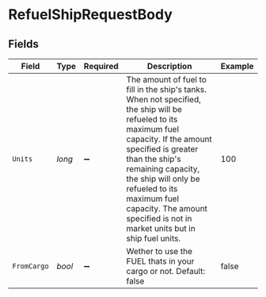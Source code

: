 # RefuelShipRequestBody


## Fields

| Field                                                                                                                                                                                                                                                                                                                               | Type                                                                                                                                                                                                                                                                                                                                | Required                                                                                                                                                                                                                                                                                                                            | Description                                                                                                                                                                                                                                                                                                                         | Example                                                                                                                                                                                                                                                                                                                             |
| ----------------------------------------------------------------------------------------------------------------------------------------------------------------------------------------------------------------------------------------------------------------------------------------------------------------------------------- | ----------------------------------------------------------------------------------------------------------------------------------------------------------------------------------------------------------------------------------------------------------------------------------------------------------------------------------- | ----------------------------------------------------------------------------------------------------------------------------------------------------------------------------------------------------------------------------------------------------------------------------------------------------------------------------------- | ----------------------------------------------------------------------------------------------------------------------------------------------------------------------------------------------------------------------------------------------------------------------------------------------------------------------------------- | ----------------------------------------------------------------------------------------------------------------------------------------------------------------------------------------------------------------------------------------------------------------------------------------------------------------------------------- |
| `Units`                                                                                                                                                                                                                                                                                                                             | *long*                                                                                                                                                                                                                                                                                                                              | :heavy_minus_sign:                                                                                                                                                                                                                                                                                                                  | The amount of fuel to fill in the ship's tanks. When not specified, the ship will be refueled to its maximum fuel capacity. If the amount specified is greater than the ship's remaining capacity, the ship will only be refueled to its maximum fuel capacity. The amount specified is not in market units but in ship fuel units. | 100                                                                                                                                                                                                                                                                                                                                 |
| `FromCargo`                                                                                                                                                                                                                                                                                                                         | *bool*                                                                                                                                                                                                                                                                                                                              | :heavy_minus_sign:                                                                                                                                                                                                                                                                                                                  | Wether to use the FUEL thats in your cargo or not. Default: false                                                                                                                                                                                                                                                                   | false                                                                                                                                                                                                                                                                                                                               |